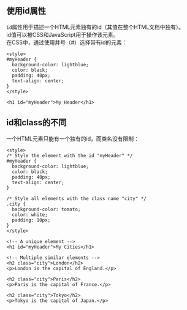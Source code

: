 ## 使用id属性
`id`属性用于描述一个HTML元素独有的id（其值在整个HTML文档中独有）。  
id值可以被CSS和JavaScript用于操作该元素。  
在CSS中，通过使用井号（#）选择带有id的元素：
```
<style>
#myHeader {
  background-color: lightblue;
  color: black;
  padding: 40px;
  text-align: center;
}
</style>

<h1 id="myHeader">My Header</h1>
```
## id和class的不同
一个HTML元素只能有一个独有的id，而类名没有限制：
```
<style>
/* Style the element with the id "myHeader" */
#myHeader {
  background-color: lightblue;
  color: black;
  padding: 40px;
  text-align: center;
}

/* Style all elements with the class name "city" */
.city {
  background-color: tomato;
  color: white;
  padding: 10px;
}
</style>

<!-- A unique element -->
<h1 id="myHeader">My Cities</h1>

<!-- Multiple similar elements -->
<h2 class="city">London</h2>
<p>London is the capital of England.</p>

<h2 class="city">Paris</h2>
<p>Paris is the capital of France.</p>

<h2 class="city">Tokyo</h2>
<p>Tokyo is the capital of Japan.</p>
```
